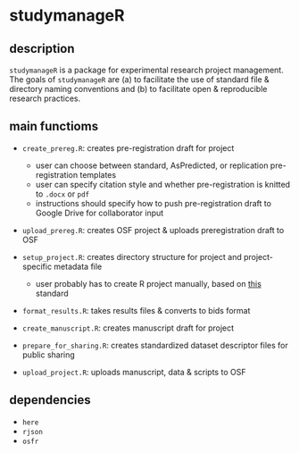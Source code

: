 # studymanageR

## description

`studymanageR` is a package for experimental research project management. The goals of `studymanageR` are (a) to facilitate the use of standard file & directory naming conventions and (b) to facilitate open & reproducible research practices.

## main functioms

- `create_prereg.R`: creates pre-registration draft for project

  - user can choose between standard, AsPredicted, or replication pre-registration templates
  - user can specify citation style and whether pre-registration is knitted to `.docx` or `pdf`
  - instructions should specify how to push pre-registration draft to Google Drive for collaborator input

- `upload_prereg.R`: creates OSF project & uploads preregistration draft to OSF

- `setup_project.R`: creates directory structure for project and project-specific metadata file

  - user probably has to create R project manually, based on [this](https://www.tidyverse.org/blog/2017/12/workflow-vs-script/) standard

- `format_results.R`: takes results files & converts to bids format

- `create_manuscript.R`: creates manuscript draft for project

- `prepare_for_sharing.R`: creates standardized dataset descriptor files for public sharing

- `upload_project.R`: uploads manuscript, data & scripts to OSF

## dependencies

- `here`
- `rjson`
- `osfr`
